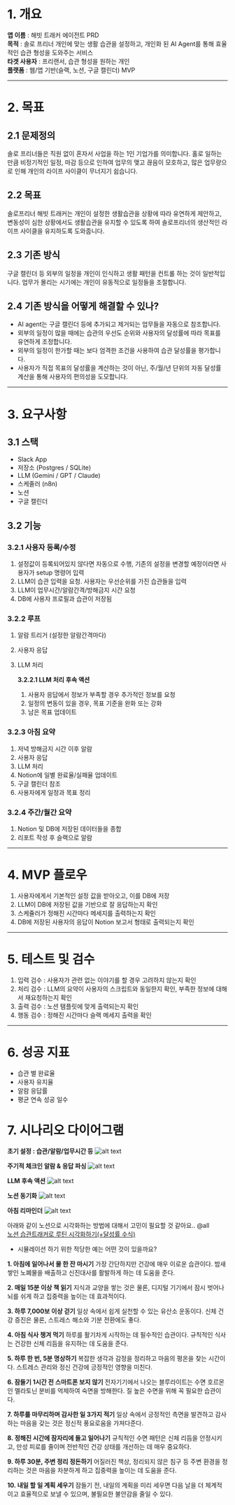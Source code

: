 # 1. 개요

**앱 이름** : 해빗 트래커 에이전트 PRD   
**목적** : 솔로 프리너 개인에 맞는 생활 습관을 설정하고, 개인화 된 AI Agent를 통해 효율적인 습관 형성을 도와주는 서비스   
**타겟 사용자** : 프리랜서, 습관 형성을 원하는 개인   
**플랫폼** : 웹/앱 기반(슬랙, 노션, 구글 캘린더) MVP   

---

# 2. 목표

## 2.1 문제정의

솔로 프리너들은 직원 없이 혼자서 사업을 하는 1인 기업가를 의미합니다.
홀로 일하는 만큼 비정기적인 일정, 마감 등으로 인하여 업무의 맺고 끊음이 모호하고, 많은 업무량으로 인해 개인의 라이프 사이클이 무너지기 쉽습니다.

## 2.2 목표

솔로프리너 해빗 트래커는 개인이 설정한 생활습관을 상황에 따라 유연하게 제안하고, 변동성이 심한 상황에서도 생활습관을 유지할 수 있도록 하여 솔로프리너의 생산적인 라이프 사이클을 유지하도록 도와줍니다.

## 2.3 기존 방식

구글 캘린더 등 외부의 일정을 개인이 인식하고 생활 패턴을 컨트롤 하는 것이 일반적입니다.
업무가 몰리는 시기에는 개인이 유동적으로 일정들을 조절합니다.

## 2.4 기존 방식을 어떻게 해결할 수 있나?

- AI agent는 구글 캘린더 등에 추가되고 제거되는 업무들을 자동으로 참조합니다.
- 외부의 일정이 많을 때에는 습관의 우선도 순위와 사용자의 달성률에 따라 목표를 유연하게 조정합니다.
- 외부의 일정이 한가할 때는 보다 엄격한 조건을 사용하여 습관 달성률을 평가합니다.
- 사용자가 직접 목표의 달성률을 계산하는 것이 아닌, 주/월/년 단위의 자동 달성률 계산을 통해 사용자의 편의성을 도모합니다.

---

# 3. 요구사항

## 3.1 스택

- Slack App
- 저장소 (Postgres / SQLite)
- LLM (Gemini / GPT / Claude)
- 스케줄러 (n8n)
- 노션
- 구글 캘린더

## 3.2 기능

### 3.2.1 사용자 등록/수정

1. 설정값이 등록되어있지 않다면 자동으로 수행, 기존의 설정을 변경할 예정이라면 사용자가 setup 명령어 입력
2. LLM이 습관 입력을 요청. 사용자는 우선순위를 가진 습관들을 입력
3. LLM이 업무시간/알람간격/방해금지 시간 요청
4. DB에 사용자 프로필과 습관이 저장됨

### 3.2.2 루프

1. 알람 트리거 (설정한 알람간격마다)
2. 사용자 응답
3. LLM 처리
    
    **3.2.2.1 LLM 처리 후속 액션**
    
    1. 사용자 응답에서 정보가 부족할 경우 추가적인 정보를 요청
    2. 일정의 변동이 있을 경우, 목표 기준을 완화 또는 강화
    3. 남은 목표 업데이트

### 3.2.3 아침 요약

1. 저녁 방해금지 시간 이후 알람
2. 사용자 응답
3. LLM 처리
4. Notion에 일별 완료율/실패율 업데이트
5. 구글 캘린더 참조
6. 사용자에게 일정과 목표 정리

### 3.2.4 주간/월간 요약

1. Notion 및 DB에 저장된 데이터들을 종합
2. 리포트 작성 후 슬랙으로 알람

---

# 4. MVP 플로우

1. 사용자에게서 기본적인 설정 값을 받아오고, 이를 DB에 저장
2. LLM이 DB에 저장된 값을 기반으로 잘 응답하는지 확인
3. 스케쥴러가 정해진 시간마다 메세지를 출력하는지 확인
4. DB에 저장된 사용자의 응답이 Notion 보고서 형태로 출력되는지 확인

---

# 5. 테스트 및 검수

1. 입력 검수 : 사용자가 관련 없는 이야기를 할 경우 고려하지 않는지 확인
2. 처리 검수 : LLM의 요약이 사용자의 스크립트와 동일한지 확인, 부족한 정보에 대해서 재요청하는지 확인
3. 출력 검수 : 노션 탬플릿에 맞게 출력되는지 확인
4. 행동 검수 : 정해진 시간마다 슬랙 메세지 출력을 확인

---

# 6. 성공 지표

- 습관 별 완료율
- 사용자 유지율
- 알람 응답률
- 평균 연속 성공 일수

# 7. 시나리오 다이어그램

**초기 설정 : 습관/알람/업무시간 등**
![alt text](./image/image.png)

**주기적 체크인 알람 & 응답 파싱**
![alt text](./image/image-2.png)

**LLM 후속 액션**
![alt text](./image/image-3.png)

**노션 동기화**
![alt text](./image/image-5.png)


**아침 리마인더**
![alt text](./image/image-7.png)



아래와 같이 노션으로 시각화하는 방법에 대해서 고민이 필요할 것 같아요.. @all   
[노션 습관트래커로 루틴 시각화하기(+달성률 수식)](https://gongysd.com/visualize-routines-with-notion-habit-tracker?srsltid=AfmBOorWYLQQMkNAdNjyZRS5MUFBG3GUyoI2ZBNrvGJFZxa8jdzzJ4xi)





- 시뮬레이션 하기 위한 적당한 예는 어떤 것이 있을까요?   

**1. 아침에 일어나서 물 한 잔 마시기**
가장 간단하지만 건강에 매우 이로운 습관이다. 밤새 쌓인 노폐물을 배출하고 신진대사를 활발하게 하는 데 도움을 준다.

**2. 매일 15분 이상 책 읽기**
지식과 교양을 쌓는 것은 물론, 디지털 기기에서 잠시 벗어나 뇌를 쉬게 하고 집중력을 높이는 데 효과적이다.

**3. 하루 7,000보 이상 걷기**
일상 속에서 쉽게 실천할 수 있는 유산소 운동이다. 신체 건강 증진은 물론, 스트레스 해소와 기분 전환에도 좋다.

**4. 아침 식사 챙겨 먹기**
하루를 활기차게 시작하는 데 필수적인 습관이다. 규칙적인 식사는 건강한 신체 리듬을 유지하는 데 도움을 준다.

**5. 하루 한 번, 5분 명상하기**
복잡한 생각과 감정을 정리하고 마음의 평온을 찾는 시간이다. 스트레스 관리와 정신 건강에 긍정적인 영향을 미친다.

**6. 잠들기 1시간 전 스마트폰 보지 않기**
전자기기에서 나오는 블루라이트는 수면 호르몬인 멜라토닌 분비를 억제하여 숙면을 방해한다. 질 높은 수면을 위해 꼭 필요한 습관이다.

**7. 하루를 마무리하며 감사한 일 3가지 적기**
일상 속에서 긍정적인 측면을 발견하고 감사하는 마음을 갖는 것은 정신적 풍요로움을 가져다준다.

**8. 정해진 시간에 잠자리에 들고 일어나기**
규칙적인 수면 패턴은 신체 리듬을 안정시키고, 만성 피로를 줄이며 전반적인 건강 상태를 개선하는 데 매우 중요하다.

**9. 하루 30분, 주변 정리 정돈하기**
어질러진 책상, 정리되지 않은 침구 등 주변 환경을 정리하는 것은 마음을 차분하게 하고 집중력을 높이는 데 도움을 준다.

**10. 내일 할 일 계획 세우기**
잠들기 전, 내일의 계획을 미리 세우면 다음 날을 더 체계적이고 효율적으로 보낼 수 있으며, 불필요한 불안감을 줄일 수 있다.